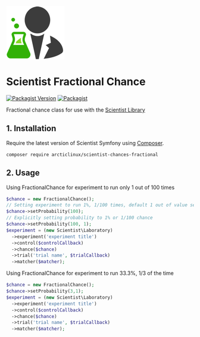 [![Scientist](scientist.png)](https://github.com/daylerees/scientist)

# Scientist Fractional Chance

[![Packagist Version](https://img.shields.io/packagist/v/arcticlinux/scientist-chances-fractional.svg)](https://packagist.org/packages/arcticlinux/scientist-chances-fractional)
[![Packagist](https://img.shields.io/packagist/dt/arcticlinux/scientist-chances-fractional.svg)](https://packagist.org/packages/arcticlinux/scientist-chances-fractional)

Fractional chance class for use with the [Scientist Library](http://github.com/daylerees/scientist)

## 1. Installation

Require the latest version of Scientist Symfony using [Composer](https://getcomposer.org/).

    composer require arcticlinux/scientist-chances-fractional

## 2. Usage

Using FractionalChance for experiment to run only 1 out of 100 times
```php
$chance = new FractionalChance();
// Setting experiment to run 1%, 1/100 times, default 1 out of value sent to setProbability
$chance->setProbability(100);
// Explicitly setting probability to 1% or 1/100 chance
$chance->setProbability(100, 1);
$experiment = (new Scientist\Laboratory)
  ->experiment('experiment title')
  ->control($controlCallback)
  ->chance($chance)
  ->trial('trial name', $trialCallback)
  ->matcher($matcher);
```

Using FractionalChance for experiment to run 33.3%, 1/3 of the time
```php
$chance = new FractionalChance();
$chance->setProbability(3,1);
$experiment = (new Scientist\Laboratory)
  ->experiment('experiment title')
  ->control($controlCallback)
  ->chance($chance)
  ->trial('trial name', $trialCallback)
  ->matcher($matcher);
```
